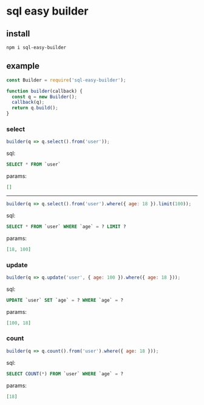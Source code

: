 # sql easy builder

## install
```
npm i sql-easy-builder
```

## example

```js
const Builder = require('sql-easy-builder');

function builder(callback) {
  const q = new Builder();
  callback(q);
  return q.build();
}
```

### select

```js
builder(q => q.select().from('user'));
```
sql:
```sql
SELECT * FROM `user`
```
params:
```json
[]
```

----------------------------------------------------------

```js
builder(q => q.select().from('user').where({ age: 18 }).limit(100));
```
sql:
```sql
SELECT * FROM `user` WHERE `age` = ? LIMIT ?
```
params:
```json
[18, 100]
```

### update

```js
builder(q => q.update('user', { age: 100 }).where({ age: 18 }));
```
sql:
```sql
UPDATE `user` SET `age` = ? WHERE `age` = ?
```
params:
```json
[100, 18]
```

### count

```js
builder(q => q.count().from('user').where({ age: 18 }));
```
sql:
```sql
SELECT COUNT(*) FROM `user` WHERE `age` = ?
```
params:
```json
[18]
```
